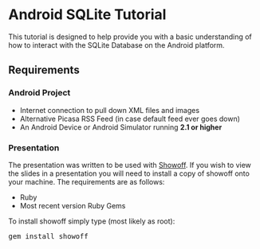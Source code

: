 # Android SQLite Tutorial #

This tutorial is designed to help provide
you with a basic understanding of how to 
interact with the SQLite Database on the
Android platform.

## Requirements ##

### Android Project ###

* Internet connection to pull down XML files and images
* Alternative Picasa RSS Feed (in case default feed ever goes down)
* An Android Device or Android Simulator running **2.1 or higher**

### Presentation ###

The presentation was written to be used with 
[Showoff](http://www.github.com/schacon/showoff).
If you wish to view the slides in a presentation you
will need to install a copy of showoff onto your machine.
The requirements are as follows:

* Ruby
* Most recent version Ruby Gems

To install showoff simply type (most likely as root):

<pre>gem install showoff</pre>